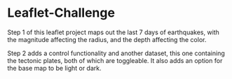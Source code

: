 # Leaflet-Challenge
Step 1 of this leaflet project maps out the last 7 days of earthquakes, with the magnitude affecting the radius, and the depth affecting the color.

Step 2 adds a control functionality and another dataset, this one containing the tectonic plates, both of which are toggleable. It also adds an option for the base map to be light or dark.

